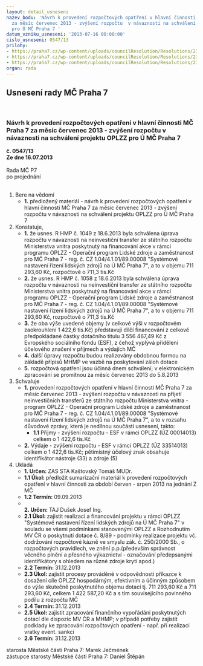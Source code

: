 ```yaml
---
layout: detail_usneseni
nazev_bodu: 'Návrh k provedení rozpočtových opatření v hlavní činnosti  MČ Praha 7
  za měsíc červenec 2013 - zvýšení rozpočtu  v návaznosti na schválení projektu OPLZZ
  pro Ú MČ Praha 7 '
datum_vzniku_usneseni: '2013-07-16 00:00:00'
cislo_usneseni: 0547/13
prilohy:
- https://praha7.cz/wp-content/uploads/councilResolution/Resolutions/23834/38-13-p10001.pdf
- https://praha7.cz/wp-content/uploads/councilResolution/Resolutions/23834/38-13-p20001.pdf
- https://praha7.cz/wp-content/uploads/councilResolution/Resolutions/23834/38-13-nara13oplzz%c4%8dervenecd%c5%afvodovka.doc
organ: rada
---
```

<div id="ucUsn_pList" class="usn">
	<span><h2>Usnesení rady MČ Praha 7 </h2>
<br></span><div class="standBody">
<span><h3>Návrh k provedení rozpočtových opatření v hlavní činnosti  MČ Praha 7 za měsíc červenec 2013 - zvýšení rozpočtu  v návaznosti na schválení projektu OPLZZ pro Ú MČ Praha 7 </h3></span><div class="center">
		<strong>č. 0547/13</strong><br>
	</div>
<div class="center">
		<strong>Ze dne 16.07.2013</strong><br><br>
	</div>Rada MČ P7<br> po projednání<br><br><ol>
<li>Bere na vědomí<ul><li>
<strong>1.</strong> předložený materiál - návrh k provedení rozpočtových opatření v hlavní činnosti  MČ Praha 7 za měsíc červenec 2013 - zvýšení rozpočtu  v návaznosti na schválení projektu OPLZZ pro Ú MČ Praha 7 </li></ul>
</li>
<li>Konstatuje,<ul>
<li>
<strong>1.</strong> že usnes. R HMP č. 1049 z 18.6.2013 byla schválena úprava rozpočtu v návaznosti na neinvestiční transfer ze státního rozpočtu Ministerstva vnitra poskytnutý na financování akce v rámci programu OPLZZ - Operační program Lidské zdroje a zaměstnanost pro MČ Praha 7  - reg. č. CZ 1.04/4.1.01/89.00008 "Systémové nastavení řízení lidských zdrojů na Ú MČ Praha 7", a to v objemu 711 293,60 Kč, rozpočtově o 711,3 tis.Kč </li>
<li>
<strong>2.</strong> že usnes. R HMP č. 1058 z 18.6.2013 byla schválena úprava rozpočtu v návaznosti na neinvestiční transfer ze státního rozpočtu Ministerstva vnitra poskytnutý na financování akce v rámci programu OPLZZ - Operační program Lidské zdroje a zaměstnanost pro MČ Praha 7  - reg. č. CZ 1.04/4.1.01/89.00008 "Systémové nastavení řízení lidských zdrojů na Ú MČ Praha 7", a to v objemu 711 293,60 Kč, rozpočtově o 711,3 tis.Kč </li>
<li>
<strong>3.</strong> že oba výše uvedené objemy  (v celkové výši v rozpočtovém zaokrouhlení 1 422,6 tis.Kč) představují dílčí financování z celkové předpokládané částky dotačního titulu 3 556 467,49 Kč z Evropského sociálního fondu (ESF), z čehož vyplývá přidělení účelového značení v příjmech a výdajích MČ </li>
<li>
<strong>4.</strong> další úpravy rozpočtu budou realizovány obdobnou formou na základě přípisů MHMP ve vazbě na poskytování záloh dotace</li>
<li>
<strong>5.</strong> rozpočtová opatření jsou účinná dnem schválení;  v elektronickém zpracování se promítnou za měsíc červenec 2013 do 5.8.2013    </li>
</ul>
</li>
<li>Schvaluje<ul>
<li>
<strong>1.</strong> provedení rozpočtových opatření v hlavní činnosti  MČ Praha 7 za měsíc červenec 2013 - zvýšení rozpočtu v návaznosti na přijetí neinvestičních transferů ze státního rozpočtu Ministerstva vnitra - program OPLZZ - Operační program Lidské zdroje a zaměstnanost pro MČ Praha 7  - reg. č. CZ 1.04/4.1.01/89.00008 "Systémové nastavení řízení lidských zdrojů na Ú MČ Praha 7", a to v rozsahu důvodové zprávy, která je nedílnou součástí usnesení,  takto:<ul><li>
<strong>1.1</strong> Příjmy -  zvýšení rozpočtu -  ESF v rámci OPLZZ    (ÚZ 00014013) celkem o 1 422,6 tis.Kč</li></ul>
</li>
<li>
<strong>2.</strong> Výdaje - zvýšení rozpočtu - ESF v rámci OPLZZ (ÚZ 33514013) celkem o  1 422,6 tis.Kč; pětimístný účelový znak obsahuje identifikátor nástroje (33) a zdroje (5)   </li>
</ul>
</li>
<li>Ukládá<ul>
<li>
<strong>1. Určen: </strong>ZAS STA Kaštovský Tomáš MUDr.</li>
<li>
<strong>1.1 Úkol: </strong>předložit sumarizační materiál k provedení rozpočtových   opatření v hlavní činnosti za období červen - srpen 2013 na jednání Z MČ</li>
<li>
<strong>1.2 Termín: </strong>09.09.2013</li>
<li>
<strong><br>2. Určen: </strong>TAJ Dušek Josef Ing.</li>
<li>
<strong>2.1 Úkol: </strong>zajistit realizaci a financování projektu v rámci OPLZZ "Systémové nastavení řízení lidských zdrojů na Ú MČ Praha 7" v souladu se všemi podmínkami stanovenými OPLZZ a Rozhodnutím MV ČR o poskytnutí dotace č. 8/89  - podmínky realizace projektu vč. dodržování rozpočtové kázně ve smyslu zák. č. 250/2000 Sb., o rozpočtových pravidlech, ve znění p.p.(především správnost věcného plnění a přesného výkaznictví - označování předepsanými identifikátory s ohledem na různé zdroje krytí apod.) </li>
<li>
<strong>2.2 Termín: </strong>31.12.2013</li>
<li>
<strong>2.3 Úkol: </strong>zajistit procesy prováděné v odpovědnosti příkazce k dosažení cíle OPLZZ hospodárným, efektivním a účinným způsobem do výše skutečně poskytnutého objemu dotací tj.  711 293,60 Kč a 711 293,60 Kč, celkem  1 422 587,20 Kč a s tím souvisejícího povinného podílu z rozpočtu MČ</li>
<li>
<strong>2.4 Termín: </strong>31.12.2013</li>
<li>
<strong>2.5 Úkol: </strong>zajistit zpracování finančního vypořádání poskytnutých dotací dle dispozic MV ČR a  MHMP; v případě potřeby zajistit podklady ke zpracování rozpočtových opatření - např. při realizaci vratky event. sankcí </li>
<li>
<strong>2.6 Termín: </strong>31.12.2013</li>
</ul>
</li>
</ol>starosta Městské části Praha 7: Marek Ječmének<br>zástupce starosty Městské části Praha 7: Daniel Štěpán 
</div>
</div>